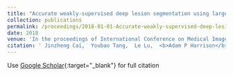 ```yaml
---
title: "Accurate weakly-supervised deep lesion segmentation using large-scale clinical annotations: Slice-propagated 3d mask generation from 2d recist"
collection: publications
permalink: /proceedings/2018-01-01-Accurate-weakly-supervised-deep-lesion-segmentation-using-large-scale-clinical-annotations-Slice-propagated-3d-mask-generation-from-2d-recist
date: 2018
venue: 'In the proceedings of International Conference on Medical Image Computing and Computer-Assisted Intervention'
citation: ' Jinzheng Cai,  Youbao Tang,  Le Lu,  <b>Adam P Harrison</b>,  Ke Yan,  Jing Xiao,  Lin Yang,  Ronald M Summers, &quot;Accurate weakly-supervised deep lesion segmentation using large-scale clinical annotations: Slice-propagated 3d mask generation from 2d recist.&quot; In the proceedings of International Conference on Medical Image Computing and Computer-Assisted Intervention, 2018.'
---
```

Use [Google Scholar](https://scholar.google.com/scholar?q=Accurate+weakly+supervised+deep+lesion+segmentation+using+large+scale+clinical+annotations:+Slice+propagated+3d+mask+generation+from+2d+recist){:target="_blank"} for full citation